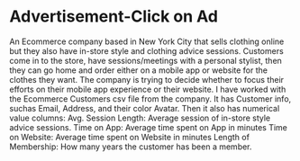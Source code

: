 # Advertisement-Click on Ad
An Ecommerce company based in New York City that sells clothing online but they also have in-store style and clothing advice sessions. Customers come in to the store, have sessions/meetings with a personal stylist, then they can go home and order either on a mobile app or website for the clothes they want.
The company is trying to decide whether to focus their efforts on their mobile app experience or their website.
I have worked with the Ecommerce Customers csv file from the company. It has Customer info, suchas Email, Address, and their color Avatar. 
Then it also has numerical value columns:
  Avg. Session Length: Average session of in-store style advice sessions.
  Time on App: Average time spent on App in minutes
  Time on Website: Average time spent on Website in minutes
  Length of Membership: How many years the customer has been a member.
